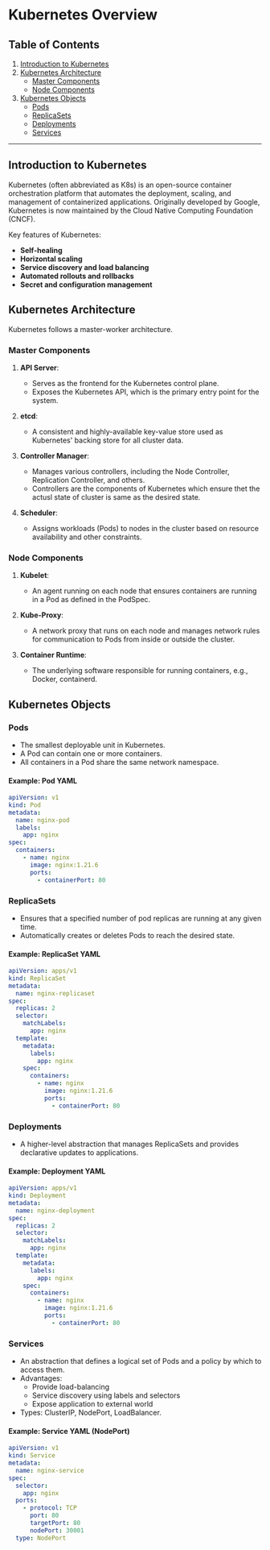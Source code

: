 # Kubernetes Overview

## Table of Contents
1. [Introduction to Kubernetes](#introduction-to-kubernetes)
2. [Kubernetes Architecture](#kubernetes-architecture)
   - [Master Components](#master-components)
   - [Node Components](#node-components)
3. [Kubernetes Objects](#kubernetes-objects)
   - [Pods](#pods)
   - [ReplicaSets](#replicasets)
   - [Deployments](#deployments)
   - [Services](#services)

---

## Introduction to Kubernetes

Kubernetes (often abbreviated as K8s) is an open-source container orchestration platform that automates the deployment, scaling, and management of containerized applications. Originally developed by Google, Kubernetes is now maintained by the Cloud Native Computing Foundation (CNCF).

Key features of Kubernetes:
- **Self-healing**
- **Horizontal scaling**
- **Service discovery and load balancing**
- **Automated rollouts and rollbacks**
- **Secret and configuration management**

## Kubernetes Architecture

Kubernetes follows a master-worker architecture.

### Master Components

1. **API Server**:
   - Serves as the frontend for the Kubernetes control plane.
   - Exposes the Kubernetes API, which is the primary entry point for the system.

2. **etcd**:
   - A consistent and highly-available key-value store used as Kubernetes' backing store for all cluster data.

3. **Controller Manager**:
   - Manages various controllers, including the Node Controller, Replication Controller, and others.
   - Controllers are the components of Kubernetes which ensure thet the actusl state of cluster is same as the desired state.

4. **Scheduler**:
   - Assigns workloads (Pods) to nodes in the cluster based on resource availability and other constraints.

### Node Components

1. **Kubelet**:
   - An agent running on each node that ensures containers are running in a Pod as defined in the PodSpec.

2. **Kube-Proxy**:
   - A network proxy that runs on each node and manages network rules for communication to Pods from inside or outside the cluster.

3. **Container Runtime**:
   - The underlying software responsible for running containers, e.g., Docker, containerd.

## Kubernetes Objects

### Pods
- The smallest deployable unit in Kubernetes.
- A Pod can contain one or more containers.
- All containers in a Pod share the same network namespace.

#### Example: Pod YAML

```yaml
apiVersion: v1
kind: Pod
metadata:
  name: nginx-pod
  labels:
    app: nginx
spec:
  containers:
    - name: nginx
      image: nginx:1.21.6
      ports:
        - containerPort: 80
```

### ReplicaSets
- Ensures that a specified number of pod replicas are running at any given time.
- Automatically creates or deletes Pods to reach the desired state.

#### Example: ReplicaSet YAML

```yaml
apiVersion: apps/v1
kind: ReplicaSet
metadata:
  name: nginx-replicaset
spec:
  replicas: 2
  selector:
    matchLabels:
      app: nginx
  template:
    metadata:
      labels:
        app: nginx
    spec:
      containers:
        - name: nginx
          image: nginx:1.21.6
          ports:
            - containerPort: 80
```

### Deployments
- A higher-level abstraction that manages ReplicaSets and provides declarative updates to applications.

#### Example: Deployment YAML

```yaml
apiVersion: apps/v1
kind: Deployment
metadata:
  name: nginx-deployment
spec:
  replicas: 2
  selector:
    matchLabels:
      app: nginx
  template:
    metadata:
      labels:
        app: nginx
    spec:
      containers:
        - name: nginx
          image: nginx:1.21.6
          ports:
            - containerPort: 80
```

### Services
- An abstraction that defines a logical set of Pods and a policy by which to access them.
- Advantages:
  - Provide load-balancing
  - Service discovery using labels and selectors
  - Expose application to external world
- Types: ClusterIP, NodePort, LoadBalancer.

#### Example: Service YAML (NodePort)

```yaml
apiVersion: v1
kind: Service
metadata:
  name: nginx-service
spec:
  selector:
    app: nginx
  ports:
    - protocol: TCP
      port: 80
      targetPort: 80
      nodePort: 30001
  type: NodePort
```
